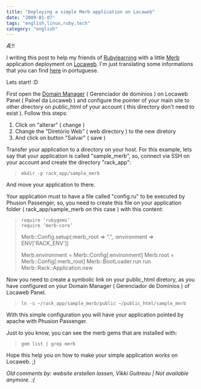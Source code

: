 ```yaml
---
title: "Deploying a simple Merb application on Locaweb"
date: "2009-01-07"
tags: "english,linux,ruby,tech"
category: "english"
---
```


Æ!!

I writing this post to help my friends of [Rubylearning](http://rubylearning.org/class/ "Rubylearning.org") with a little [Merb](http://merbivore.com/ "Merb Official Home Page") application deployment on [Locaweb](http://www.locaweb.com.br "Locaweb"). I'm just translating some informations that you can find [here](http://prodblog.locaweb.com.br/2008/11/11/suporte-a-merb-10-na-hospedagem-compartilhada-linux/ "Merb on Linux Share Host ( In Portuguese )") in portuguese.

Lets start! :D

First open the [Domain Manager](http://painel.locaweb.com.br/painel_controle/gerenciador_dominios.asp "Gerenciador de domínios") ( Gerenciador de domínios ) on Locaweb Panel ( Painel da Locaweb ) and configure the pointer of your main site to  other directory on public_html of your account ( this directory don't need to exist ). Follow this steps:
1. Click on "alterar" ( change )
2. Change the "Diretório Web" ( web directory ) to the new diretory
3. And click on button "Salvar" ( save )

Transfer your application to a directory on your host. For this example, lets say that your application is called "sample_merb", so, connect via SSH on your account and create the directory "rack_app":
<blockquote><code>mkdir -p rack_app/sample_merb</code></blockquote>
And move your application to there.

Your application must to have a file called "config.ru" to be executed by Phusion Passenger, so, you need to create this file on your application folder ( rack_app/sample_merb on this case ) with this content:
<blockquote><code>require ‘rubygems’
require ‘merb-core’</code>

Merb::Config.setup(:merb_root   =&gt; “.”,
:environment =&gt; ENV['RACK_ENV'])

Merb.environment = Merb::Config[:environment]
Merb.root = Merb::Config[:merb_root]
Merb::BootLoader.run
run Merb::Rack::Application.new</blockquote>
Now you need to create a symbolic link on your public_html diretory, as you have configured on your Domain Manager ( Gerenciador de Domínios ) of Locaweb Panel.
<blockquote><code>ln -s ~/rack_app/sample_merb/public ~/public_html/sample_merb</code></blockquote>
With this simple configuration you will have your application pointed by apache with Phusion Passenger.

Just to you know, you can see the merb gems that are installed with:
<blockquote><code>gem list | grep merb</code></blockquote>
Hope this help you on how to make your simple application works on Locaweb. ;)



_Old comments by: website erstellen lassen, Vikki Guitreau | Not available anymore. :(_

